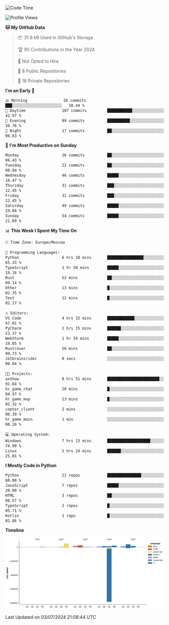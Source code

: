 <!--START_SECTION:waka-->
![Code Time](http://img.shields.io/badge/Code%20Time-384%20hrs%2043%20mins-blue)

![Profile Views](http://img.shields.io/badge/Profile%20Views-0-blue)

**🐱 My GitHub Data** 

> 📦 31.9 kB Used in GitHub's Storage 
 > 
> 🏆 90 Contributions in the Year 2024
 > 
> 🚫 Not Opted to Hire
 > 
> 📜 8 Public Repositories 
 > 
> 🔑 18 Private Repositories 
 > 
**I'm an Early 🐤** 

```text
🌞 Morning                26 commits          ███░░░░░░░░░░░░░░░░░░░░░░   10.44 % 
🌆 Daytime                107 commits         ███████████░░░░░░░░░░░░░░   42.97 % 
🌃 Evening                99 commits          ██████████░░░░░░░░░░░░░░░   39.76 % 
🌙 Night                  17 commits          ██░░░░░░░░░░░░░░░░░░░░░░░   06.83 % 
```
📅 **I'm Most Productive on Sunday** 

```text
Monday                   16 commits          ██░░░░░░░░░░░░░░░░░░░░░░░   06.43 % 
Tuesday                  22 commits          ██░░░░░░░░░░░░░░░░░░░░░░░   08.84 % 
Wednesday                46 commits          █████░░░░░░░░░░░░░░░░░░░░   18.47 % 
Thursday                 31 commits          ███░░░░░░░░░░░░░░░░░░░░░░   12.45 % 
Friday                   31 commits          ███░░░░░░░░░░░░░░░░░░░░░░   12.45 % 
Saturday                 49 commits          █████░░░░░░░░░░░░░░░░░░░░   19.68 % 
Sunday                   54 commits          █████░░░░░░░░░░░░░░░░░░░░   21.69 % 
```


📊 **This Week I Spent My Time On** 

```text
🕑︎ Time Zone: Europe/Moscow

💬 Programming Languages: 
Python                   6 hrs 18 mins       ████████████████░░░░░░░░░   65.33 % 
TypeScript               1 hr 50 mins        █████░░░░░░░░░░░░░░░░░░░░   19.16 % 
Rust                     52 mins             ██░░░░░░░░░░░░░░░░░░░░░░░   09.14 % 
Other                    13 mins             █░░░░░░░░░░░░░░░░░░░░░░░░   02.35 % 
Text                     12 mins             █░░░░░░░░░░░░░░░░░░░░░░░░   02.17 % 

🔥 Editors: 
VS Code                  4 hrs 32 mins       ████████████░░░░░░░░░░░░░   47.01 % 
PyCharm                  2 hrs 15 mins       ██████░░░░░░░░░░░░░░░░░░░   23.37 % 
WebStorm                 1 hr 54 mins        █████░░░░░░░░░░░░░░░░░░░░   19.85 % 
Rustrover                56 mins             ██░░░░░░░░░░░░░░░░░░░░░░░   09.73 % 
Jetbrainsrider           0 secs              ░░░░░░░░░░░░░░░░░░░░░░░░░   00.04 % 

🐱‍💻 Projects: 
axShow                   8 hrs 51 mins       ███████████████████████░░   91.84 % 
hr_game_chat             28 mins             █░░░░░░░░░░░░░░░░░░░░░░░░   04.97 % 
hr_game_mvp              13 mins             █░░░░░░░░░░░░░░░░░░░░░░░░   02.32 % 
copter_client            2 mins              ░░░░░░░░░░░░░░░░░░░░░░░░░   00.39 % 
hr_game_main             1 min               ░░░░░░░░░░░░░░░░░░░░░░░░░   00.26 % 

💻 Operating System: 
Windows                  7 hrs 13 mins       ███████████████████░░░░░░   74.99 % 
Linux                    2 hrs 24 mins       ██████░░░░░░░░░░░░░░░░░░░   25.01 % 
```

**I Mostly Code in Python** 

```text
Python                   21 repos            ███████████████░░░░░░░░░░   60.00 % 
JavaScript               7 repos             █████░░░░░░░░░░░░░░░░░░░░   20.00 % 
HTML                     3 repos             ██░░░░░░░░░░░░░░░░░░░░░░░   08.57 % 
TypeScript               2 repos             █░░░░░░░░░░░░░░░░░░░░░░░░   05.71 % 
Kotlin                   1 repo              █░░░░░░░░░░░░░░░░░░░░░░░░   02.86 % 
```



**Timeline**

![Lines of Code chart](https://raw.githubusercontent.com/adlemx/adlemx/main/assets/bar_graph.png)


 Last Updated on 03/07/2024 21:08:44 UTC
<!--END_SECTION:waka-->
